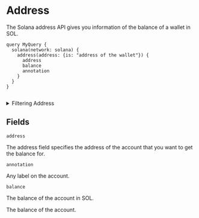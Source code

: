 # Address

The Solana address API gives you information of the balance of a wallet in SOL.

```
query MyQuery {
  solana(network: solana) {
    address(address: {is: "address of the wallet"}) {
      address
      balance
      annotation
    }
  }
}


```



<details><summary>Filtering Address</summary>

`address`:  Specify the address of the wallet. The `is` keyword is used to specify that the address must match the value that is provided.

</details>

## Fields


`address`

The address field specifies the address of the account that you want to get the balance for.

`annotation`

Any label on the account.

`balance`

The balance of the account in SOL.

The balance of the account.


